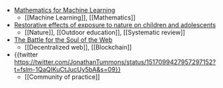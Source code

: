 - [Mathematics for Machine Learning](https://mml-book.github.io/)
	- [[Machine Learning]], [[Mathematics]]
- [Restorative effects of exposure to nature on children and adolescents](https://www.sciencedirect.com/science/article/abs/pii/S0272494422001293#!)
	- [[Nature]], [[Outdoor education]], [[Systematic review]]
- [The Battle for the Soul of the Web](https://www.theatlantic.com/technology/archive/2022/10/internet-archive-decentralized-web-web3-brewster-kahle/671647/)
	- [[Decentralized web]], [[Blockchain]]
- {{twitter https://twitter.com/JonathanTummons/status/1517099427957297152?t=fslm-1QaQIKuCtJucUy5bA&s=09}}
	- [[Community of practice]]